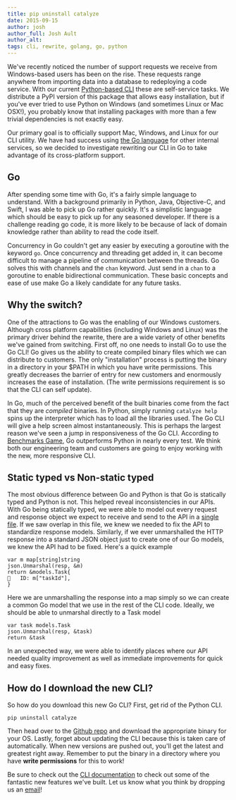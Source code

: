 ```yaml
---
title: pip uninstall catalyze
date: 2015-09-15
author: josh
author_full: Josh Ault
author_alt:
tags: cli, rewrite, golang, go, python
---
```


We've recently noticed the number of support requests we receive from Windows-based users has been on the rise. These requests range anywhere from importing data into a database to redeploying a code service. With our current [Python-based CLI](https://github.com/catalyzeio/catalyze-paas-cli) these are self-service tasks. We distribute a PyPI version of this package that allows easy installation, but if you've ever tried to use Python on Windows (and sometimes Linux or Mac OSX!), you probably know that installing packages with more than a few trivial dependencies is not exactly easy.

Our primary goal is to officially support Mac, Windows, and Linux for our CLI utility. We have had success using [the Go language](https://golang.org/) for other internal services, so we decided to investigate rewriting our CLI in Go to take advantage of its cross-platform support.

## Go

After spending some time with Go, it's a fairly simple language to understand. With a background primarily in Python, Java, Objective-C, and Swift, I was able to pick up Go rather quickly. It's a simplistic language which should be easy to pick up for any seasoned developer. If there is a challenge reading go code, it is more likely to be because of lack of domain knowledge rather than ability to read the code itself.

Concurrency in Go couldn't get any easier by executing a goroutine with the keyword `go`. Once concurrency and threading get added in, it can become difficult to manage a pipeline of communication between the threads. Go solves this with channels and the `chan` keyword. Just send in a `chan` to a goroutine to enable bidirectional communication. These basic concepts and ease of use make Go a likely candidate for any future tasks.

## Why the switch?

One of the attractions to Go was the enabling of our Windows customers. Although cross platform capabilities (including Windows and Linux) was the primary driver behind the rewrite, there are a wide variety of other benefits we've gained from switching. First off, no one needs to install Go to use the Go CLI! Go gives us the ability to create compiled binary files which we can distribute to customers. The only "installation" process is putting the binary in a directory in your $PATH in which you have write permissions. This greatly decreases the barrier of entry for new customers and enormously increases the ease of installation. (The write permissions requirement is so that the CLI can self update).

In Go, much of the perceived benefit of the built binaries come from the fact that they are _compiled_ binaries. In Python, simply running `catalyze help` spins up the interpreter which has to load all the libraries used. The Go CLI will give a help screen almost instantaneously. This is perhaps the largest reason we've seen a jump in responsiveness of the Go CLI. According to [Benchmarks Game](http://benchmarksgame.alioth.debian.org/u64q/compare.php?lang=go&lang2=python3), Go outperforms Python in nearly every test. We think both our engineering team and customers are going to enjoy working with the new, more responsive CLI.

## Static typed vs Non-static typed

The most obvious difference between Go and Python is that Go is statically typed and Python is not. This helped reveal inconsistencies in our APIs. With Go being statically typed, we were able to model out every request and response object we expect to receive and send to the API in a [single file](https://github.com/catalyzeio/cli/blob/master/models/models.go). If we saw overlap in this file, we knew we needed to fix the API to standardize response models. Similarly, if we ever unmarshalled the HTTP response into a standard JSON object just to create one of our Go models, we knew the API had to be fixed. Here's a quick example

```
var m map[string]string
json.Unmarshal(resp, &m)
return &models.Task{
	ID: m["taskId"],
}
```

Here we are unmarshalling the response into a map simply so we can create a common Go model that we use in the rest of the CLI code. Ideally, we should be able to unmarshal directly to a Task model

```
var task models.Task
json.Unmarshal(resp, &task)
return &task
```

In an unexpected way, we were able to identify places where our API needed quality improvement as well as immediate improvements for quick and easy fixes.

## How do I download the new CLI?

So how do you download this new Go CLI? First, get rid of the Python CLI.

```
pip uninstall catalyze
```

Then head over to the [Github repo](https://github.com/catalyzeio/cli#automatic-updates) and download the appropriate binary for your OS. Lastly, forget about updating the CLI because this is taken care of automatically. When new versions are pushed out, you'll get the latest and greatest right away. Remember to put the binary in a directory where you have **write permissions** for this to work! 

Be sure to check out the [CLI documentation](https://github.com/catalyzeio/cli/blob/master/Docs.md) to check out some of the fantastic new features we've built. Let us know what you think by dropping us an [email](mailto:hello@catalyze.io)!